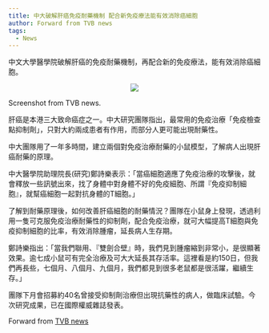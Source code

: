 ```yaml
---
title: 中大破解肝癌免疫耐藥機制 配合新免疫療法能有效消除癌細胞
author: Forward from TVB news
tags: 
  - News
---
```


中文大學醫學院破解肝癌的免疫耐藥機制，再配合新的免疫療法，能有效消除癌細胞。

<p align="center" width="60%">
    <img src="https://lh3.googleusercontent.com/pw/AIL4fc_LtSadzjCBjcthAZ-ry_orunTZhgvDf0PFQYQm-4tzJWuPG2rS-v82JgQuxd9VM4BoapUa8a5sUPak5iUivil6bcnctPv27i-jzh8iVigY2H2DYW3wMMjRbj9iT4s8eaasQO_HcQmisn0Re8JN4yzu=w1838-h1036-s-no">
    <figcaption>Screenshot from TVB news.</figcaption>
</p>


肝癌是本港三大致命癌症之一。中大研究團隊指出，最常用的免疫治療「免疫檢查點抑制劑」，只對大約兩成患者有作用，而部分人更可能出現耐藥性。

中大團隊用了一年多時間，建立兩個對免疫治療耐藥的小鼠模型，了解病人出現肝癌耐藥的原理。

中大醫學院助理院長(研究)鄭詩樂表示：「當癌細胞適應了免疫治療的攻擊後，就會釋放一些訊號出來，找了身體中對身體不好的免疫細胞、所謂『免疫抑制細胞』，就幫癌細胞一起對抗身體的T細胞。」

了解到耐藥原理後，如何改善肝癌細胞的耐藥情況？團隊在小鼠身上發現，透過利用一隻可克服免疫治療耐藥性的抑制劑，配合免疫治療，就可大幅提高T細胞與免疫抑制細胞的比率，有效消除腫瘤，延長病人生存期。

鄭詩樂指出：「當我們聯用、『雙劍合壁』時，我們見到腫瘤縮到非常小，是很顯著效果。逾七成小鼠可有完全治療及可大大延長其存活率。這裡看是約150日，但我們再長些，七個月、八個月、九個月，我們都見到很多老鼠都是很活躍，繼續生存。」

團隊下月會招募約40名曾接受抑制劑治療但出現抗藥性的病人，做臨床試驗。今次研究成果，已在國際權威雜誌發表。

Forward from [TVB news](https://news.tvb.com/tc/local/64b00ae7c2ea9a2f9f9821e8/%E6%B8%AF%E6%BE%B3-%E4%B8%AD%E5%A4%A7%E7%A0%B4%E8%A7%A3%E8%82%9D%E7%99%8C%E5%85%8D%E7%96%AB%E8%80%90%E8%97%A5%E6%A9%9F%E5%88%B6%E9%85%8D%E5%90%88%E6%96%B0%E5%85%8D%E7%96%AB%E7%99%82%E6%B3%95%E8%83%BD%E6%9C%89%E6%95%88%E6%B6%88%E9%99%A4%E7%99%8C%E7%B4%B0%E8%83%9E)
